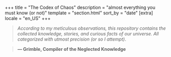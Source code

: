+++
title = "The Codex of Chaos"
description = "almost everything you must know (or not)"
template = "section.html"
sort_by = "date"
[extra]
locale = "en_US"
+++

> _According to my meticulous observations, this repository contains the collected knowledge, stories, and curious facts of our universe. All categorized with utmost precision (or so I attempt)_.

> **— Grimble, Compiler of the Neglected Knowledge**
